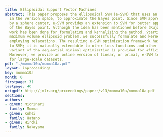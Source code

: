 ```yaml
---
title: Ellipsoidal Support Vector Machines
abstract: This paper proposes the ellipsoidal SVM (e-SVM) that uses an ellipsoid center,
  in the version space, to approximate the Bayes point. Since SVM approximates it
  by a sphere center, e-SVM provides an extension to SVM for better approximation
  of the Bayes point. Although the idea has been mentioned before (Rujan, 1997), no
  work has been done for formulating and kernelizing the method. Starting from the
  maximum volume ellipsoid problem, we successfully formulate and kernelize it by
  employing relaxations. The resulting e-SVM optimization framework has much similarity
  to SVM; it is naturally extendable to other loss functions and other problems. A
  variant of the sequential minimal optimization is provided for efficient batch implementation.
  Moreover, we provide an online version of linear, or primal, e-SVM to be applicable
  for large-scale datasets.
pdf: "./momma10a/momma10a.pdf"
layout: inproceedings
key: momma10a
month: 0
firstpage: 31
lastpage: 46
origpdf: http://jmlr.org/proceedings/papers/v13/momma10a/momma10a.pdf
sections: 
authors:
- given: Michinari
  family: Momma
- given: Kohei
  family: Hatano
- given: Hiroki
  family: Nakayama
---
```


